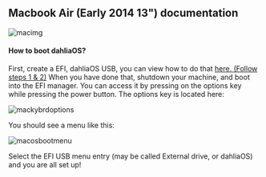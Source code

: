 ## Macbook Air (Early 2014 13") documentation
![macimg](https://support.apple.com/library/APPLE/APPLECARE_ALLGEOS/SP678/techspecs_13_headline.jpg)

#### How to boot dahliaOS?
First, create a EFI, dahliaOS USB, you can view how to do that [here. (Follow steps 1 & 2)](../../run%20dahliaOS/x86_64-efi.md) When you have done that, shutdown your machine, and boot into the EFI manager. You can access it by pressing on the options key while pressing the power button. The options key is located here:

![mackybrdoptions](https://cdn.cultofmac.com/wp-content/uploads/2013/01/Apple-Keyboard-Option-Key.jpg)

You should see a menu like this:

![macosbootmenu](https://support.apple.com/library/content/dam/edam/applecare/images/en_US/macos/macos-sierra-startup-disk.png)

Select the EFI USB menu entry (may be called External drive, or dahliaOS) and you are all set up!
